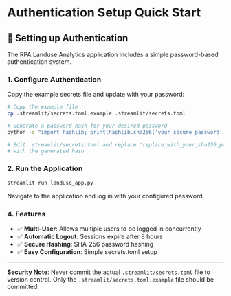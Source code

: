 # Authentication Setup Quick Start

## 🔐 Setting up Authentication

The RPA Landuse Analytics application includes a simple password-based authentication system.

### 1. Configure Authentication

Copy the example secrets file and update with your password:

```bash
# Copy the example file
cp .streamlit/secrets.toml.example .streamlit/secrets.toml

# Generate a password hash for your desired password
python -c "import hashlib; print(hashlib.sha256('your_secure_password'.encode()).hexdigest())"

# Edit .streamlit/secrets.toml and replace 'replace_with_your_sha256_password_hash'
# with the generated hash
```

### 2. Run the Application

```bash
streamlit run landuse_app.py
```

Navigate to the application and log in with your configured password.

### 4. Features

- ✅ **Multi-User**: Allows multiple users to be logged in concurrently 
- ✅ **Automatic Logout**: Sessions expire after 8 hours
- ✅ **Secure Hashing**: SHA-256 password hashing
- ✅ **Easy Configuration**: Simple secrets.toml setup


---

**Security Note**: Never commit the actual `.streamlit/secrets.toml` file to version control. Only the `.streamlit/secrets.toml.example` file should be committed.
